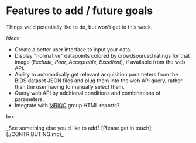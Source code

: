 # Features to add / future goals

Things we'd potentially like to do, but won't get to this week.

_*Ideas*_:

* Create a better user interface to input your data.
* Display "normative" datapoints colored by crowdsourced ratings for that image (_Exclude, Poor, Acceptable, Excellent_), if available from the web API.
* Ability to automatically get relevant acquisition parameters from the BIDS dataset JSON files and plug them into the web API query, rather than the user having to manually select them.
* Query web API by additional conditions and combinations of parameters.
* Integrate with <a href="https://github.com/poldracklab/mriqc">MRIQC</a> group HTML reports?
<p>
br>
<p>
_See something else you'd like to add? [Please get in touch]!(./CONTRIBUTING.md)_
